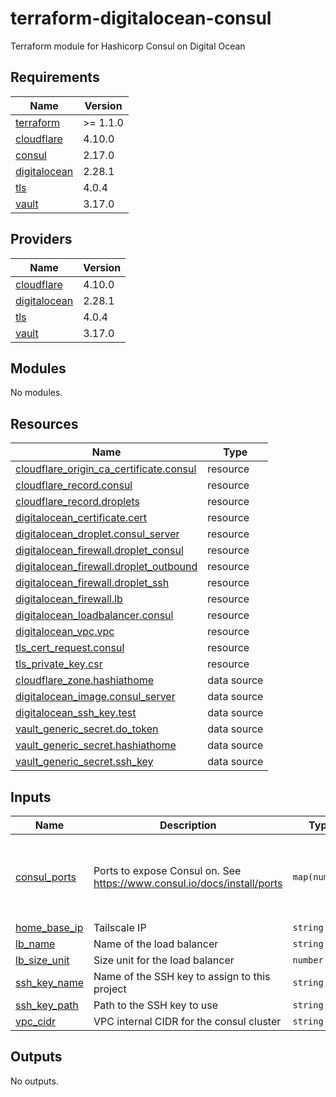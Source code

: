 # terraform-digitalocean-consul
Terraform module for Hashicorp Consul on Digital Ocean

<!-- BEGIN_TF_DOCS -->
## Requirements

| Name | Version |
|------|---------|
| <a name="requirement_terraform"></a> [terraform](#requirement\_terraform) | >= 1.1.0 |
| <a name="requirement_cloudflare"></a> [cloudflare](#requirement\_cloudflare) | 4.10.0 |
| <a name="requirement_consul"></a> [consul](#requirement\_consul) | 2.17.0 |
| <a name="requirement_digitalocean"></a> [digitalocean](#requirement\_digitalocean) | 2.28.1 |
| <a name="requirement_tls"></a> [tls](#requirement\_tls) | 4.0.4 |
| <a name="requirement_vault"></a> [vault](#requirement\_vault) | 3.17.0 |

## Providers

| Name | Version |
|------|---------|
| <a name="provider_cloudflare"></a> [cloudflare](#provider\_cloudflare) | 4.10.0 |
| <a name="provider_digitalocean"></a> [digitalocean](#provider\_digitalocean) | 2.28.1 |
| <a name="provider_tls"></a> [tls](#provider\_tls) | 4.0.4 |
| <a name="provider_vault"></a> [vault](#provider\_vault) | 3.17.0 |

## Modules

No modules.

## Resources

| Name | Type |
|------|------|
| [cloudflare_origin_ca_certificate.consul](https://registry.terraform.io/providers/cloudflare/cloudflare/4.10.0/docs/resources/origin_ca_certificate) | resource |
| [cloudflare_record.consul](https://registry.terraform.io/providers/cloudflare/cloudflare/4.10.0/docs/resources/record) | resource |
| [cloudflare_record.droplets](https://registry.terraform.io/providers/cloudflare/cloudflare/4.10.0/docs/resources/record) | resource |
| [digitalocean_certificate.cert](https://registry.terraform.io/providers/digitalocean/digitalocean/2.28.1/docs/resources/certificate) | resource |
| [digitalocean_droplet.consul_server](https://registry.terraform.io/providers/digitalocean/digitalocean/2.28.1/docs/resources/droplet) | resource |
| [digitalocean_firewall.droplet_consul](https://registry.terraform.io/providers/digitalocean/digitalocean/2.28.1/docs/resources/firewall) | resource |
| [digitalocean_firewall.droplet_outbound](https://registry.terraform.io/providers/digitalocean/digitalocean/2.28.1/docs/resources/firewall) | resource |
| [digitalocean_firewall.droplet_ssh](https://registry.terraform.io/providers/digitalocean/digitalocean/2.28.1/docs/resources/firewall) | resource |
| [digitalocean_firewall.lb](https://registry.terraform.io/providers/digitalocean/digitalocean/2.28.1/docs/resources/firewall) | resource |
| [digitalocean_loadbalancer.consul](https://registry.terraform.io/providers/digitalocean/digitalocean/2.28.1/docs/resources/loadbalancer) | resource |
| [digitalocean_vpc.vpc](https://registry.terraform.io/providers/digitalocean/digitalocean/2.28.1/docs/resources/vpc) | resource |
| [tls_cert_request.consul](https://registry.terraform.io/providers/hashicorp/tls/4.0.4/docs/resources/cert_request) | resource |
| [tls_private_key.csr](https://registry.terraform.io/providers/hashicorp/tls/4.0.4/docs/resources/private_key) | resource |
| [cloudflare_zone.hashiathome](https://registry.terraform.io/providers/cloudflare/cloudflare/4.10.0/docs/data-sources/zone) | data source |
| [digitalocean_image.consul_server](https://registry.terraform.io/providers/digitalocean/digitalocean/2.28.1/docs/data-sources/image) | data source |
| [digitalocean_ssh_key.test](https://registry.terraform.io/providers/digitalocean/digitalocean/2.28.1/docs/data-sources/ssh_key) | data source |
| [vault_generic_secret.do_token](https://registry.terraform.io/providers/hashicorp/vault/3.17.0/docs/data-sources/generic_secret) | data source |
| [vault_generic_secret.hashiathome](https://registry.terraform.io/providers/hashicorp/vault/3.17.0/docs/data-sources/generic_secret) | data source |
| [vault_generic_secret.ssh_key](https://registry.terraform.io/providers/hashicorp/vault/3.17.0/docs/data-sources/generic_secret) | data source |

## Inputs

| Name | Description | Type | Default | Required |
|------|-------------|------|---------|:--------:|
| <a name="input_consul_ports"></a> [consul\_ports](#input\_consul\_ports) | Ports to expose Consul on. See https://www.consul.io/docs/install/ports | `map(number)` | <pre>{<br>  "dns": 8600,<br>  "http": 8500,<br>  "serf-lan": 8301,<br>  "server": 8300<br>}</pre> | no |
| <a name="input_home_base_ip"></a> [home\_base\_ip](#input\_home\_base\_ip) | Tailscale IP | `string` | n/a | yes |
| <a name="input_lb_name"></a> [lb\_name](#input\_lb\_name) | Name of the load balancer | `string` | `"consul-lb"` | no |
| <a name="input_lb_size_unit"></a> [lb\_size\_unit](#input\_lb\_size\_unit) | Size unit for the load balancer | `number` | `1` | no |
| <a name="input_ssh_key_name"></a> [ssh\_key\_name](#input\_ssh\_key\_name) | Name of the SSH key to assign to this project | `string` | `"consul-key"` | no |
| <a name="input_ssh_key_path"></a> [ssh\_key\_path](#input\_ssh\_key\_path) | Path to the SSH key to use | `string` | `"~/.ssh/dokey.pub"` | no |
| <a name="input_vpc_cidr"></a> [vpc\_cidr](#input\_vpc\_cidr) | VPC internal CIDR for the consul cluster | `string` | `"10.10.20.0/24"` | no |

## Outputs

No outputs.
<!-- END_TF_DOCS -->